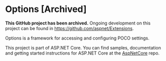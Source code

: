 Options [Archived]
==================

**This GitHub project has been archived.** Ongoing development on this project can be found in <https://github.com/aspnet/Extensions>.

Options is a framework for accessing and configuring POCO settings.

This project is part of ASP.NET Core. You can find samples, documentation and getting started instructions for ASP.NET Core at the [AspNetCore](https://github.com/aspnet/AspNetCore) repo.
